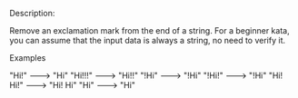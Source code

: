 Description:

Remove an exclamation mark from the end of a string. For a beginner kata, you can assume that the input data is always a string, no need to verify it.

Examples

"Hi!"     ---> "Hi"
"Hi!!!"   ---> "Hi!!"
"!Hi"     ---> "!Hi"
"!Hi!"    ---> "!Hi"
"Hi! Hi!" ---> "Hi! Hi"
"Hi"      ---> "Hi"
